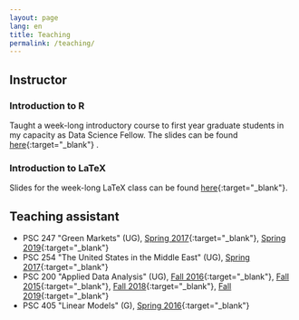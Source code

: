 ```yaml
---
layout: page
lang: en
title: Teaching
permalink: /teaching/
---
```


## Instructor

### Introduction to R

Taught a week-long introductory course to first year graduate students in my capacity as Data Science Fellow. The slides can be found [here](http://nbviewer.jupyter.org/github/ffrodslaw/r-intro/blob/master/r.pdf){:target="_blank"} .

### Introduction to LaTeX

Slides for the week-long LaTeX class can be found [here](https://github.com/ffrodslaw/latex-intro/blob/master/latex.pdf){:target="_blank"}.

## Teaching assistant

* PSC 247 "Green Markets" (UG), [Spring 2017](assets/docs/PSC247.pdf){:target="_blank"}, [Spring 2019](assets/docs/PSC247_2019.pdf){:target="_blank"}  
* PSC 254 "The United States in the Middle East" (UG), [Spring 2017](assets/docs/PSC254.pdf){:target="_blank"} 
* PSC 200 "Applied Data Analysis" (UG), [Fall 2016](assets/docs/PSC200_2016.pdf){:target="_blank"}, [Fall 2015](assets/docs/PSC200_2015.pdf){:target="_blank"}, [Fall 2018](assets/docs/PSC200_2018.pdf){:target="_blank"}, [Fall 2019](assets/docs/PSC200_2019.pdf){:target="_blank"} 
* PSC 405 "Linear Models" (G), [Spring 2016](assets/docs/PSC405_2016.pdf){:target="_blank"}
